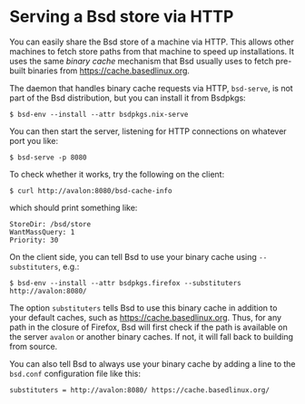 # Serving a Bsd store via HTTP

You can easily share the Bsd store of a machine via HTTP. This allows
other machines to fetch store paths from that machine to speed up
installations. It uses the same *binary cache* mechanism that Bsd
usually uses to fetch pre-built binaries from <https://cache.basedlinux.org>.

The daemon that handles binary cache requests via HTTP, `bsd-serve`, is
not part of the Bsd distribution, but you can install it from Bsdpkgs:

```console
$ bsd-env --install --attr bsdpkgs.nix-serve
```

You can then start the server, listening for HTTP connections on
whatever port you like:

```console
$ bsd-serve -p 8080
```

To check whether it works, try the following on the client:

```console
$ curl http://avalon:8080/bsd-cache-info
```

which should print something like:

    StoreDir: /bsd/store
    WantMassQuery: 1
    Priority: 30

On the client side, you can tell Bsd to use your binary cache using
`--substituters`, e.g.:

```console
$ bsd-env --install --attr bsdpkgs.firefox --substituters http://avalon:8080/
```

The option `substituters` tells Bsd to use this binary cache in
addition to your default caches, such as <https://cache.basedlinux.org>.
Thus, for any path in the closure of Firefox, Bsd will first check if
the path is available on the server `avalon` or another binary caches.
If not, it will fall back to building from source.

You can also tell Bsd to always use your binary cache by adding a line
to the `bsd.conf` configuration file like this:

    substituters = http://avalon:8080/ https://cache.basedlinux.org/
